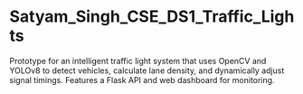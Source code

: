 # Satyam_Singh_CSE_DS1_Traffic_Lights
Prototype for an intelligent traffic light system that uses OpenCV and YOLOv8 to detect vehicles, calculate lane density, and dynamically adjust signal timings. Features a Flask API and web dashboard for monitoring.
